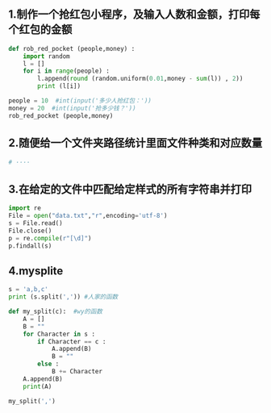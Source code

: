 ## 1.制作一个抢红包小程序，及输入人数和金额，打印每个红包的金额


```python
def rob_red_pocket (people,money) :
    import random
    l = []
    for i in range(people) :
        l.append(round (random.uniform(0.01,money - sum(l)) , 2))
        print (l[i])

people = 10  #int(input('多少人抢红包：'))
money = 20  #int(input('抢多少钱？'))
rob_red_pocket (people,money)
```

## 2.随便给一个文件夹路径统计里面文件种类和对应数量


```python
# ····
```

## 3.在给定的文件中匹配给定样式的所有字符串并打印


```python
import re
File = open("data.txt","r",encoding='utf-8')
s = File.read()
File.close()
p = re.compile(r"[\d]")
p.findall(s)
```


## 4.mysplite


```python
s = 'a,b,c'
print (s.split(',')) #人家的函数

def my_split(c):  #wy的函数
    A = []
    B = ""
    for Character in s :
        if Character == c :
            A.append(B)
            B = ""
        else :
            B += Character
    A.append(B)
    print(A)

my_split(',')
```
